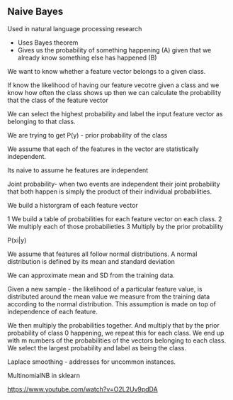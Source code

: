 ## Naive Bayes

Used in natural language processing research

- Uses Bayes theorem
- Gives us the probability of something happening (A) given that we already know something else has happened (B) 

We want to know whether a feature vector belongs to a given class. 

If know the likelihood of having our feature vecotre given a class and we know how often the class shows up then we can calculate the probability that the class of the feature vector 

We can select the highest probability and label the input feature vector as belonging to that class.

We are trying to get P(y) - prior probability of the class

We assume that each of the features in the vector are statistically independent. 

Its naive to assume he features are independent

Joint probability- when two events are independent their joint probability that both happen is simply the product of their individual probabilities.

We build a historgram of each feature vector

1 We build a table of probabilities for each feature vector on each class.
2 We multiply each of those probabilieties
3 Multiply by the prior probability

P(xi|y)

We assume that features all follow normal distributions.
A normal distribution is defined by its mean and standard deviation

We can approximate mean and SD from the training data.

Given a new sample - the likelihood of a particular feature value, is distributed around the mean value we measure from the training data according to the normal distribution. This assumption is made on top of independence of each feature.

We then multiply the probabilities together. And multiply that by the prior probability of class 0 happening, we repeat this for each class. We end up with m numbers of the probabilities of the vectors belonging to each class. We select the largest probability and label as being the class.

Laplace smoothing - addresses for uncommon instances.

MultinomialNB in sklearn

https://www.youtube.com/watch?v=O2L2Uv9pdDA